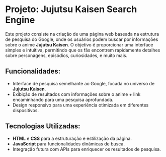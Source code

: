 # Projeto: Jujutsu Kaisen Search Engine

Este projeto consiste na criação de uma página web baseada na estrutura de pesquisa do Google, onde os usuários podem buscar por informações sobre o anime **Jujutsu Kaisen**. O objetivo é proporcionar uma interface simples e intuitiva, permitindo que os fãs encontrem rapidamente detalhes sobre personagens, episódios, curiosidades, e muito mais.

## Funcionalidades:
- Interface de pesquisa semelhante ao Google, focada no universo de **Jujutsu Kaisen**.
- Exibição de resultados com informações sobre o anime + link encaminhando para uma pesquisa aprofundada.
- Design responsivo para uma experiência otimizada em diferentes dispositivos.

## Tecnologias Utilizadas:
- **HTML** e **CSS** para a estruturação e estilização da página.
- **JavaScript** para funcionalidades dinâmicas de busca.
- Integração futura com APIs para enriquecer os resultados de pesquisa.

